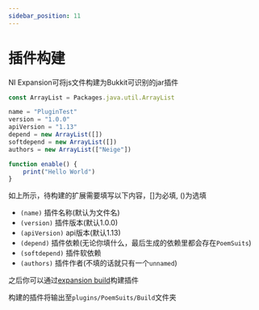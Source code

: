 ```yaml
---
sidebar_position: 11
---
```


# 插件构建

NI Expansion可将js文件构建为Bukkit可识别的jar插件

```js
const ArrayList = Packages.java.util.ArrayList

name = "PluginTest"
version = "1.0.0"
apiVersion = "1.13"
depend = new ArrayList([])
softdepend = new ArrayList([])
authors = new ArrayList(["Neige"])

function enable() {
    print("Hello World")
}
```

如上所示，待构建的扩展需要填写以下内容，[]为必填, ()为选填

* `(name)` 插件名称(默认为文件名)
* `(version)` 插件版本(默认1.0.0)
* `(apiVersion)` api版本(默认1.13)
* `(depend)` 插件依赖(无论你填什么，最后生成的依赖里都会存在`PoemSuits`)
* `(softdepend)` 插件软依赖
* `(authors)` 插件作者(不填的话就只有一个`unnamed`)

之后你可以通过[expansion build](指令/打包扩展.md#expansion-build)构建插件

构建的插件将输出至`plugins/PoemSuits/Build`文件夹
